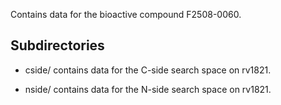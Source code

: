 Contains data for the bioactive compound F2508-0060.

## Subdirectories

- cside/ contains data for the C-side search space on rv1821.

- nside/ contains data for the N-side search space on rv1821.

